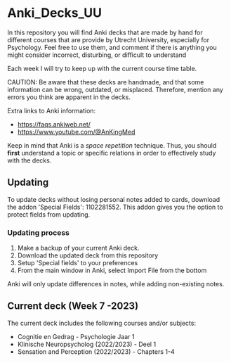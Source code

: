 # Anki_Decks_UU
In this repository you will find Anki decks that are made by hand for different courses that are provide by Utrecht University, especially for Psychology. Feel free to use them, and comment if there is anything you might consider incorrect, disturbing, or difficult to understand

Each week I will try to keep up with the current course time table. 

CAUTION:
Be aware that these decks are handmade, and that some information can be wrong, outdated, or misplaced. Therefore, mention any errors you think are apparent in the decks.

Extra links to Anki information:
- https://faqs.ankiweb.net/
- https://www.youtube.com/@AnKingMed

Keep in mind that Anki is a _space repetition_ technique. Thus, you should **first** understand a topic or specific relations in order to effectively study with the decks.

<h2> Updating </h2>

<body>
To update decks without losing personal notes added to cards, download the addon 'Special Fields': 1102281552. This addon gives you the option to protect fields from updating.
</body>

<h3> Updating process </h3>
<body>
<ol>
<li>Make a backup of your current Anki deck.</li>
<li>Download the updated deck from this repository</li>
<li>Setup 'Special fields' to your preferences</li>
<li>From the main window in Anki, select Import File from the bottom</li>
</ol>

Anki will only update differences in notes, while adding non-existing notes.
</body>

<h2> Current deck (Week 7 -2023)</h2>
<body>
The current deck includes the following courses and/or subjects:
<ul>
<li>Cognitie en Gedrag - Psychologie Jaar 1</li>
<li>Klinische Neuropsycholog (2022/2023) - Deel 1 </li>
<li>Sensation and Perception (2022/2023) - Chapters 1-4 </li>
</ul>
